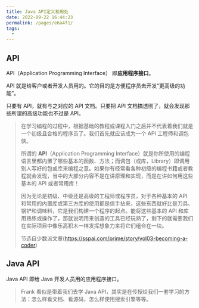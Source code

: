 ```yaml
---
title: Java API定义和用处
date: 2022-09-22 16:44:23
permalink: /pages/e6a4f1/
tags:
  - 
---
```

## API

API（Application Programming Interface） 即**应用程序接口**。

API 就是给客户或者开发人员用的。它的目的是方便程序员去开发“更高级的功能”。

只要有 API，就有与之对应的 API 文档。只要把 API 文档搞透彻了，就会发现那些所谓的高级功能也不过是 API。

> 在学习编程的过程中，根据基础的教程或课程入门之后并不代表着我们就是一个初级且合格的程序员了。我们首先就应该成为一个 API 工程师和调包侠。
>
> 所谓的 **API**（Application Programming Interface）就是你所使用的编程语言里都内置了哪些基本的函数、方法；而调包（或库，Library）即调用别人写好的包或库来编程之意。如果你有经常看各种初级的编程书籍或者教程就会发现，当中的大部分内容不是在讲原理和实现，而是在讲如何用这些基本的 API 或者常用库！
>
> 因为无论是初级、中级还是高级的工程师或程序员，对于各种基本的 API 和常用的内置库或第三方库的使用都是信手拈来，这些东西就好比是刀具、锅铲和调味料，它是我们构建一个程序的起点。能将这些基本的 API 和库用熟练或操作了，那就说明用来创造的工具已经玩熟了，剩下的就需要我们在实际项目中像乐高积木一样发挥想象力来将它们组合在一块。
>
> 节选自少数派文章(https://sspai.com/prime/story/vol03-becoming-a-coder)

## Java API

Java API 即给 Java 开发人员用的应用程序接口。

> Frank 看似是带着我们去学 Java API，其实是在传授给我们一套学习的方法：怎么样看文档、看源码，怎么样使用搜索引擎等等。